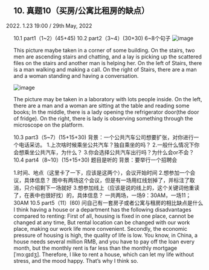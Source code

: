 ## 10.	真题10（买房/公寓比租房的缺点）
2022. 1.23 19:00 / 29th May, 2022

10.1	part1（1~2）(45+45)
10.2	part2（3~4）(30+30) 6~8个句子
 ![image](https://user-images.githubusercontent.com/2299635/170911691-94f06647-b4b2-4674-b81d-7c8d5bb833ed.png)

This picture maybe taken in a corner of some building.
On the stairs, two men are ascending stairs and chatting, and a lay is picking up the scattered files on the stairs and another man is helping her.
On the left of Stairs, there is a man walking and making a call.
On the right of Stairs, there are a man and a woman standing and having a conversation.

 
![image](https://user-images.githubusercontent.com/2299635/170911697-ff0cc890-86b8-42b8-9bf9-cdac0d58dad8.png)

The picture may be taken in a laboratory with lots people inside. 
On the left, there are a man and a woman are sitting at the table and reading some books;
In the middle, there is a lady opening the refrigerator door(the door of fridge).
On the right, there is lady is observing something through the microscope on the platform.


10.3	part3（5~7）(15+15+30)
背景：一个公共汽车公司想要扩张，对你进行一个电话采访。
1.上次啥时候乘坐公共汽车？独自乘坐的吗？
2.一般什么情况下你会想乘坐公共汽车，为什么？
3.你会选择公共汽车出行吗？为什么会or不会？
10.4	part4（8~10）(15+15+30) 题目是听的
背景：要举行一个招聘会
 
1.时间、地点（这里卡了一下，应该是这两个），会议开始时间
2.想参加一个会议，具体信息？
图中有两场这个会议，但是有一场用红线划掉了，并标注了取消，只介绍剩下一场就好
3.想参加线上（应该是说的线上的，这个关键词他重读了，在表中也很好找）的，具体信息？
一共两场，一场9：30AM，一场11；30AM
10.5	part5（11）(60)
问自己有一套房子或者公寓与租房的相比缺点是什么
I think having a house or a department has the following disadvantages compared to renting:
First of all, housing is fixed in one place, cannot be changed at any time, But rental location can be changed with our work place, making our work life more convenient.
Secondly, the economic pressure of housing is high, the quality of life is low. You know, in China, a house needs several million RMB, and you have to pay off the loan every month, but the monthly rent is far less than the monthly mortgage [ˈmɔːɡɪdʒ].
Therefore, I like to rent a house, which can let my life without stress, and the mood happy.
That’s why I think so.

